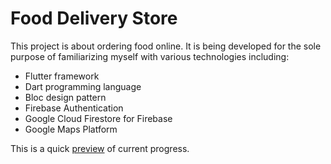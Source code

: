 # Food Delivery Store

This project is about ordering food online. It is being developed for the sole purpose of familiarizing myself with various technologies including:

- Flutter framework
- Dart programming language
- Bloc design pattern
- Firebase Authentication
- Google Cloud Firestore for Firebase
- Google Maps Platform

This is a quick [preview](https://www.youtube.com/watch?v=aZcm2Zmk_84) of current progress.
